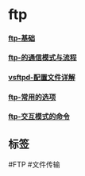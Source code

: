 
# ftp

#### [ftp-基础](../network/ftp-基础.md)

#### [ftp-的通信模式与流程](../network/ftp-的通信模式与流程.md)

#### [vsftpd-配置文件详解](../network/vsftpd-配置文件详解.md)

#### [ftp-常用的选项](../network/ftp-常用的选项.md)

#### [ftp-交互模式的命令](../network/ftp-交互模式的命令.md)



## 标签

#FTP #文件传输









